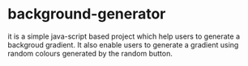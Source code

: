 # background-generator
it is a simple java-script based project which help users to generate a backgroud gradient. It also enable users to generate a gradient using random colours generated by the random button.
